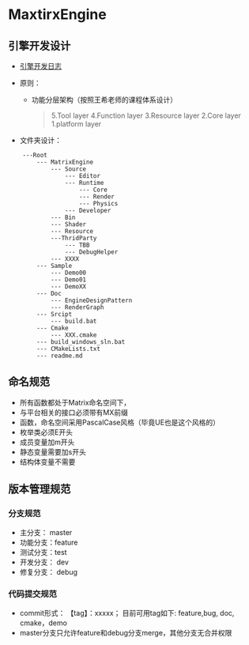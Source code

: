 # MaxtirxEngine

## 引擎开发设计
- [引擎开发日志](./Doc/TodoList.md)
- 原则：
    - 功能分层架构（按照王希老师的课程体系设计）
        >   5.Tool layer
        >   4.Function layer
        >   3.Resource layer
        >   2.Core layer
        >   1.platform layer

- 文件夹设计：

```
    ---Root
        --- MatrixEngine
            --- Source
                --- Editor
                --- Runtime
                    --- Core
                    --- Render
                    --- Physics
                --- Developer
            --- Bin
            --- Shader
            --- Resource
            ---ThridParty
                --- TBB
                --- DebugHelper
            --- XXXX
        --- Sample
            --- Demo00
            --- Demo01
            --- DemoXX
        --- Doc
            --- EngineDesignPattern
            --- RenderGraph
        --- Srcipt
            --- build.bat
        --- Cmake
            --- XXX.cmake
        --- build_windows_sln.bat
        --- CMakeLists.txt
        --- readme.md
```
    
## 命名规范
* 所有函数都处于Matrix命名空间下，
* 与平台相关的接口必须带有MX前缀
* 函数，命名空间采用PascalCase风格（毕竟UE也是这个风格的）
* 枚举类必须E开头
* 成员变量加m开头
* 静态变量需要加s开头
* 结构体变量不需要

## 版本管理规范
### 分支规范
* 主分支： master
* 功能分支：feature
* 测试分支：test
* 开发分支： dev
* 修复分支： debug
### 代码提交规范
* commit形式： 【tag】：xxxxx； 目前可用tag如下: feature,bug, doc, cmake，demo
* master分支只允许feature和debug分支merge，其他分支无合并权限
